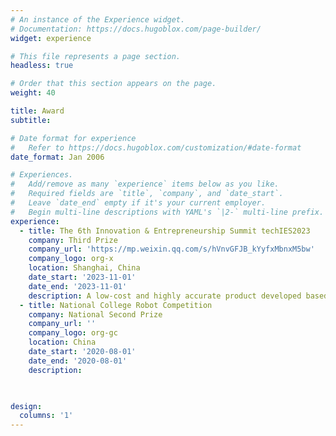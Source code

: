 ```yaml
---
# An instance of the Experience widget.
# Documentation: https://docs.hugoblox.com/page-builder/
widget: experience

# This file represents a page section.
headless: true

# Order that this section appears on the page.
weight: 40

title: Award
subtitle:

# Date format for experience
#   Refer to https://docs.hugoblox.com/customization/#date-format
date_format: Jan 2006

# Experiences.
#   Add/remove as many `experience` items below as you like.
#   Required fields are `title`, `company`, and `date_start`.
#   Leave `date_end` empty if it's your current employer.
#   Begin multi-line descriptions with YAML's `|2-` multi-line prefix.
experience:
  - title: The 6th Innovation & Entrepreneurship Summit techIES2023
    company: Third Prize
    company_url: 'https://mp.weixin.qq.com/s/hVnvGFJB_kYyfxMbnxM5bw'
    company_logo: org-x
    location: Shanghai, China
    date_start: '2023-11-01'
    date_end: '2023-11-01'
    description: A low-cost and highly accurate product developed based on copy number features for predicting the presence of homologous recombination defect features in pan cancer patients.
  - title: National College Robot Competition
    company: National Second Prize
    company_url: ''
    company_logo: org-gc
    location: China
    date_start: '2020-08-01'
    date_end: '2020-08-01'
    description: 

  

design:
  columns: '1'
---
```


